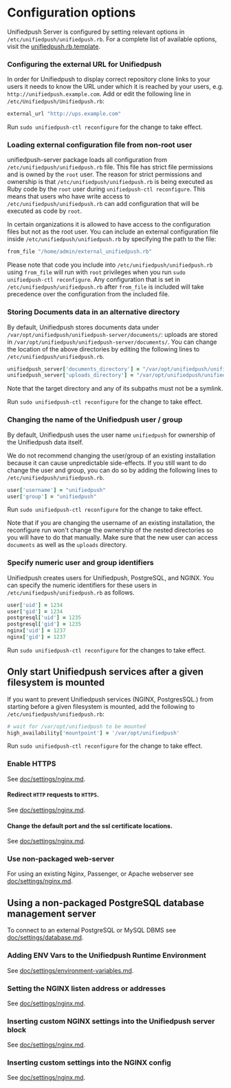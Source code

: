 # Configuration options

Unifiedpush Server is configured by setting relevant options in
`/etc/unifiedpush/unifiedpush.rb`. For a complete list of available options, visit the
[unifiedpush.rb.template](https://github.com/C-B4/omnibus-unifiedpush-server/blob/master/files/unifiedpush-config-template/unifiedpush.rb.template).


### Configuring the external URL for Unifiedpush

In order for Unifiedpush to display correct repository clone links to your users
it needs to know the URL under which it is reached by your users, e.g.
`http://unifiedpush.example.com`. Add or edit the following line in
`/etc/Unifiedpush/Unifiedpush.rb`:

```ruby
external_url "http://ups.example.com"
```

Run `sudo unifiedpush-ctl reconfigure` for the change to take effect.

### Loading external configuration file from non-root user

unifiedpush-server package loads all configuration from `/etc/unifiedpush/unifiedpush.rb` file.
This file has strict file permissions and is owned by the `root` user. The reason for strict permissions
and ownership is that `/etc/unifiedpush/unifiedpush.rb` is being executed as Ruby code by the `root` user during `unifiedpush-ctl reconfigure`. This means
that users who have write access to `/etc/unifiedpush/unifiedpush.rb` can add configuration that will be executed as code by `root`.

In certain organizations it is allowed to have access to the configuration files but not as the root user.
You can include an external configuration file inside `/etc/unifiedpush/unifiedpush.rb` by specifying the path to the file:

```ruby
from_file "/home/admin/external_unifiedpush.rb"

```

Please note that code you include into `/etc/unifiedpush/unifiedpush.rb` using `from_file` will run with `root` privileges when you run `sudo unifiedpush-ctl reconfigure`.
Any configuration that is set in `/etc/unifiedpush/unifiedpush.rb` after `from_file` is included will take precedence over the configuration from the included file.

### Storing Documents data in an alternative directory

By default, Unifiedpush stores documents data under
`/var/opt/unifiedpush/unifiedpush-server/documents/`: uploads are stored in
`/var/opt/unifiedpush/unifiedpush-server/documents/`.  You can change the location of
the above directories by editing the following lines to
`/etc/unifiedpush/unifiedpush.rb`.

```ruby
unifiedpush_server['documents_directory'] = "/var/opt/unifiedpush/unifiedpush-server/documents"
unifiedpush_server['uploads_directory'] = "/var/opt/unifiedpush/unifiedpush-server/uploads"
```

Note that the target directory and any of its subpaths must not be a symlink.

Run `sudo unifiedpush-ctl reconfigure` for the change to take effect.

### Changing the name of the Unifiedpush user / group

By default, Unifiedpush uses the user name `unifiedpush` for ownership of the Unifiedpush data itself.

We do not recommend changing the user/group of an existing installation because it can cause unpredictable side-effects.
If you still want to do change the user and group, you can do so by adding the following lines to
`/etc/unifiedpush/unifiedpush.rb`.

```ruby
user['username'] = "unifiedpush"
user['group'] = "unifiedpush"
```

Run `sudo unifiedpush-ctl reconfigure` for the change to take effect.

Note that if you are changing the username of an existing installation, the reconfigure run won't change the ownership of the nested directories so you will have to do that manually. Make sure that the new user can access `documents` as well as the `uploads` directory.

### Specify numeric user and group identifiers

Unifiedpush creates users for Unifiedpush, PostgreSQL, and NGINX. You can
specify the numeric identifiers for these users in `/etc/unifiedpush/unifiedpush.rb` as
follows.

```ruby
user['uid'] = 1234
user['gid'] = 1234
postgresql['uid'] = 1235
postgresql['gid'] = 1235
nginx['uid'] = 1237
nginx['gid'] = 1237
```

Run `sudo unifiedpush-ctl reconfigure` for the changes to take effect.

## Only start Unifiedpush services after a given filesystem is mounted

If you want to prevent Unifiedpush services (NGINX, PostgresSQL.)
from starting before a given filesystem is mounted, add the following to
`/etc/unifiedpush/unifiedpush.rb`:

```ruby
# wait for /var/opt/unifiedpush to be mounted
high_availability['mountpoint'] = '/var/opt/unifiedpush'
```

Run `sudo unifiedpush-ctl reconfigure` for the change to take effect.

### Enable HTTPS

See [doc/settings/nginx.md](nginx.md#enable-https).

#### Redirect `HTTP` requests to `HTTPS`.

See [doc/settings/nginx.md](nginx.md#redirect-http-requests-to-https).

#### Change the default port and the ssl certificate locations.

See
[doc/settings/nginx.md](nginx.md#change-the-default-port-and-the-ssl-certificate-locations).

### Use non-packaged web-server

For using an existing Nginx, Passenger, or Apache webserver see [doc/settings/nginx.md](nginx.md#using-a-non-bundled-web-server).

## Using a non-packaged PostgreSQL database management server

To connect to an external PostgreSQL or MySQL DBMS see [doc/settings/database.md](database.md).

### Adding ENV Vars to the Unifiedpush Runtime Environment

See
[doc/settings/environment-variables.md](environment-variables.md).

### Setting the NGINX listen address or addresses

See [doc/settings/nginx.md](nginx.md).

### Inserting custom NGINX settings into the Unifiedpush server block

See [doc/settings/nginx.md](nginx.md).

### Inserting custom settings into the NGINX config

See [doc/settings/nginx.md](nginx.md).
